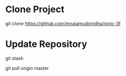 # Clone Project
git clone https://github.com/mnajamudinridha/ionic-3f

# Update Repository
git stash

git pull origin master
